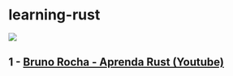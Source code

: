 # learning-rust

![](https://www.orientsoftware.com/Themes/Content/Images/blog/2024-03-26/rust-vs-cplusplus-about-rust.jpg)

## 1 - [Bruno Rocha - Aprenda Rust (Youtube)](https://www.youtube.com/playlist?list=PLjSf4DcGBdiGCNOrCoFgtj0KrUq1MRUME)
